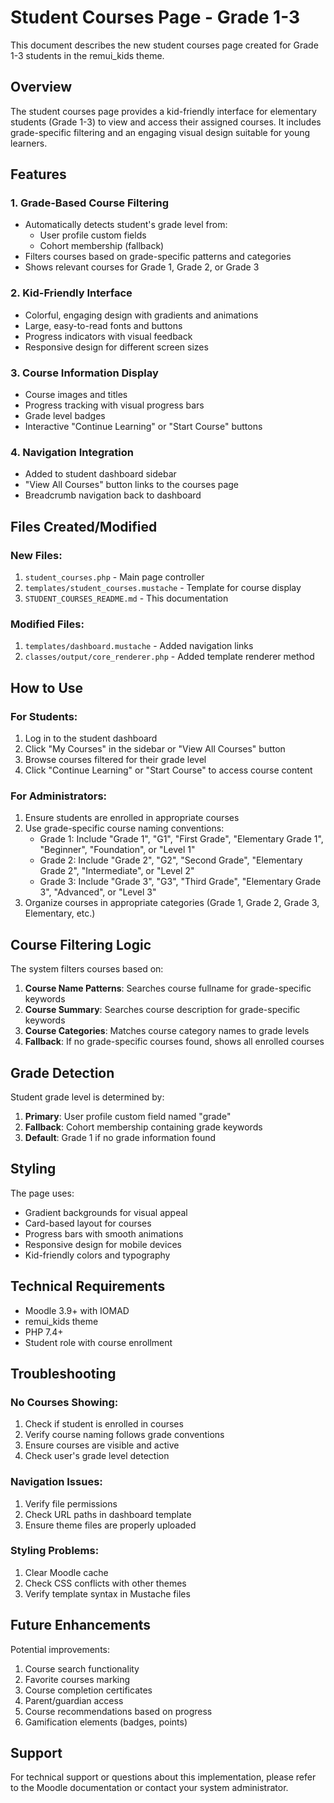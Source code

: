 # Student Courses Page - Grade 1-3

This document describes the new student courses page created for Grade 1-3 students in the remui_kids theme.

## Overview

The student courses page provides a kid-friendly interface for elementary students (Grade 1-3) to view and access their assigned courses. It includes grade-specific filtering and an engaging visual design suitable for young learners.

## Features

### 1. Grade-Based Course Filtering
- Automatically detects student's grade level from:
  - User profile custom fields
  - Cohort membership (fallback)
- Filters courses based on grade-specific patterns and categories
- Shows relevant courses for Grade 1, Grade 2, or Grade 3

### 2. Kid-Friendly Interface
- Colorful, engaging design with gradients and animations
- Large, easy-to-read fonts and buttons
- Progress indicators with visual feedback
- Responsive design for different screen sizes

### 3. Course Information Display
- Course images and titles
- Progress tracking with visual progress bars
- Grade level badges
- Interactive "Continue Learning" or "Start Course" buttons

### 4. Navigation Integration
- Added to student dashboard sidebar
- "View All Courses" button links to the courses page
- Breadcrumb navigation back to dashboard

## Files Created/Modified

### New Files:
1. `student_courses.php` - Main page controller
2. `templates/student_courses.mustache` - Template for course display
3. `STUDENT_COURSES_README.md` - This documentation

### Modified Files:
1. `templates/dashboard.mustache` - Added navigation links
2. `classes/output/core_renderer.php` - Added template renderer method

## How to Use

### For Students:
1. Log in to the student dashboard
2. Click "My Courses" in the sidebar or "View All Courses" button
3. Browse courses filtered for their grade level
4. Click "Continue Learning" or "Start Course" to access course content

### For Administrators:
1. Ensure students are enrolled in appropriate courses
2. Use grade-specific course naming conventions:
   - Grade 1: Include "Grade 1", "G1", "First Grade", "Elementary Grade 1", "Beginner", "Foundation", or "Level 1"
   - Grade 2: Include "Grade 2", "G2", "Second Grade", "Elementary Grade 2", "Intermediate", or "Level 2"
   - Grade 3: Include "Grade 3", "G3", "Third Grade", "Elementary Grade 3", "Advanced", or "Level 3"
3. Organize courses in appropriate categories (Grade 1, Grade 2, Grade 3, Elementary, etc.)

## Course Filtering Logic

The system filters courses based on:

1. **Course Name Patterns**: Searches course fullname for grade-specific keywords
2. **Course Summary**: Searches course description for grade-specific keywords
3. **Course Categories**: Matches course category names to grade levels
4. **Fallback**: If no grade-specific courses found, shows all enrolled courses

## Grade Detection

Student grade level is determined by:
1. **Primary**: User profile custom field named "grade"
2. **Fallback**: Cohort membership containing grade keywords
3. **Default**: Grade 1 if no grade information found

## Styling

The page uses:
- Gradient backgrounds for visual appeal
- Card-based layout for courses
- Progress bars with smooth animations
- Responsive design for mobile devices
- Kid-friendly colors and typography

## Technical Requirements

- Moodle 3.9+ with IOMAD
- remui_kids theme
- PHP 7.4+
- Student role with course enrollment

## Troubleshooting

### No Courses Showing:
1. Check if student is enrolled in courses
2. Verify course naming follows grade conventions
3. Ensure courses are visible and active
4. Check user's grade level detection

### Navigation Issues:
1. Verify file permissions
2. Check URL paths in dashboard template
3. Ensure theme files are properly uploaded

### Styling Problems:
1. Clear Moodle cache
2. Check CSS conflicts with other themes
3. Verify template syntax in Mustache files

## Future Enhancements

Potential improvements:
1. Course search functionality
2. Favorite courses marking
3. Course completion certificates
4. Parent/guardian access
5. Course recommendations based on progress
6. Gamification elements (badges, points)

## Support

For technical support or questions about this implementation, please refer to the Moodle documentation or contact your system administrator.

